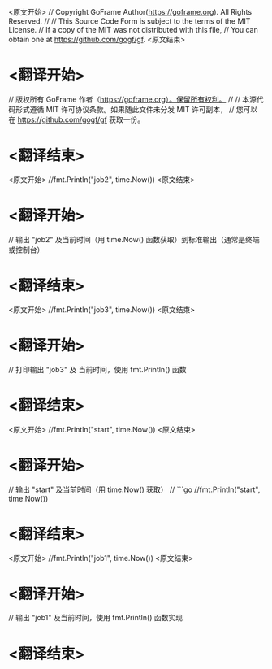 
<原文开始>
// Copyright GoFrame Author(https://goframe.org). All Rights Reserved.
//
// This Source Code Form is subject to the terms of the MIT License.
// If a copy of the MIT was not distributed with this file,
// You can obtain one at https://github.com/gogf/gf.
<原文结束>

# <翻译开始>
// 版权所有 GoFrame 作者（https://goframe.org）。保留所有权利。
//
// 本源代码形式遵循 MIT 许可协议条款。如果随此文件未分发 MIT 许可副本，
// 您可以在 https://github.com/gogf/gf 获取一份。
# <翻译结束>












<原文开始>
			//fmt.Println("job2", time.Now())
<原文结束>

# <翻译开始>
// 输出 "job2" 及当前时间（用 time.Now() 函数获取）到标准输出（通常是终端或控制台）
# <翻译结束>


<原文开始>
			//fmt.Println("job3", time.Now())
<原文结束>

# <翻译开始>
// 打印输出 "job3" 及 当前时间，使用 fmt.Println() 函数
# <翻译结束>







<原文开始>
//fmt.Println("start", time.Now())
<原文结束>

# <翻译开始>
// 输出 "start" 及当前时间（用 time.Now() 获取）
// ```go
//fmt.Println("start", time.Now())
# <翻译结束>


<原文开始>
//fmt.Println("job1", time.Now())
<原文结束>

# <翻译开始>
// 输出 "job1" 及当前时间，使用 fmt.Println() 函数实现
# <翻译结束>


